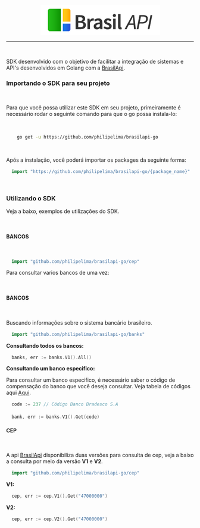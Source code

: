 
<p align="center">
  <img src="https://raw.githubusercontent.com/BrasilAPI/BrasilAPI/master/public/brasilapi-logo-small.png" alt="Sublime's custom image"/>
</p>

<hr>
<br>

SDK desenvolvido com o objetivo de facilitar a integração de sistemas e API's desenvolvidos em Golang com a [BrasilApi](https://brasilapi.com.br/).



### Importando o SDK para seu projeto

<br>

Para que você possa utilizar este SDK em seu projeto, primeiramente é necessário rodar o seguinte comando para que o go possa instala-lo:

<br>

~~~bash
    go get -u https://github.com/philipelima/brasilapi-go
~~~

<br>

Após a instalação, você poderá importar os packages da seguinte forma:

~~~go
  import "https://github.com/philipelima/brasilapi-go/{package_name}"
~~~


<br>

### Utilizando o SDK

Veja a baixo, exemplos de utilizações do SDK.

<br>

#### BANCOS

<br>

~~~go
  import "github.com/philipelima/brasilapi-go/cep"
~~~

Para consultar varios bancos de uma vez:



<br>

#### BANCOS

<br>

Buscando informações sobre o sistema bancário brasileiro.

~~~go
  import "github.com/philipelima/brasilapi-go/banks"
~~~

**Consultando todos os bancos:**

~~~go
  banks, err := banks.V1().All()
~~~

**Consultando um banco especifico:**

Para consultar um banco especifico, é necessário saber o código de compensação do banco que você deseja consultar. Veja tabela de códigos aqui [Aqui](https://www.bcb.gov.br/Fis/CODCOMPE/Tabela.pdf). 


~~~go
  code := 237 // Código Banco Bradesco S.A 

  bank, err := banks.V1().Get(code)
~~~


#### CEP

<br>

A api [BrasilApi](https://brasilapi.com.br/) disponibiliza duas versões para consulta de cep, veja a baixo a consulta por meio da versão **V1** e **V2**.


~~~go
  import "github.com/philipelima/brasilapi-go/cep"
~~~

**V1:**

~~~go
  cep, err := cep.V1().Get("47000000")
~~~

**V2:**

~~~go
  cep, err := cep.V2().Get("47000000")
~~~